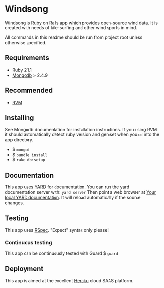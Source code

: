 # Windsong

Windsong is Ruby on Rails app which provides open-source wind data.
It is created with needs of kite-surfing and other wind sports in mind.

All commands in this readme should be run from project root unless otherwise specified.

## Requirements

* Ruby 2.1.1
* [Mongodb](http://www.mongodb.org/) > 2.4.9

## Recommended
* [RVM](http://rvm.io)

## Installing
See Mongodb documentation for installation instructions.
If you using RVM it should automatically detect ruby version and gemset when you `cd` into the app directory.

* $ `mongod`
* $ `bundle install`
* $ `rake db:setup`

## Documentation
This app uses [YARD](http://yardoc.org/) for documentation. You can run the yard documentation server with:
```yard server```
Then point a web browser at [Your local YARD documentation](http://localhost:8088). It will reload automatically if the
source changes.

## Testing
This app uses [RSpec](http://rspec.info/). "Expect" syntax only please!

### Continuous testing
This app can be continuously tested with Guard
$ `guard`

## Deployment
This app is aimed at the excellent [Heroku](http://www.heroku.com) cloud SAAS platform.